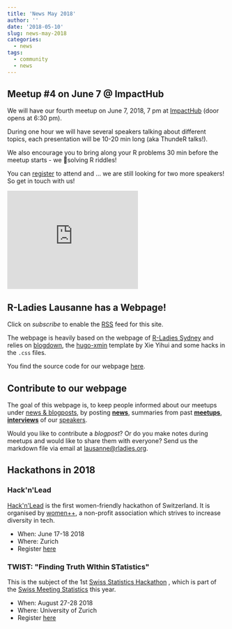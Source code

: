 ```yaml
---
title: 'News May 2018'
author: ''
date: '2018-05-10'
slug: news-may-2018
categories:
  - news
tags:
  - community
  - news
---
```


## Meetup #4 on June 7 @ ImpactHub

We will have our fourth meetup on June 7, 2018, 7 pm at [ImpactHub](https://lausanne.impacthub.net/) (door opens at 6:30 pm).

During one hour we will have several speakers talking about different topics, each presentation will be 10-20 min long (aka ThundeR talks!).

We also encourage you to bring along your R problems 30 min before the meetup starts - we :purple_heart:solving R riddles!

You can [register](https://www.meetup.com/rladies-lausanne/events/250462129/) to attend and ... we are still looking for two more speakers! So get in touch with us!

<iframe src="https://www.google.com/maps/embed?pb=!1m14!1m8!1m3!1d10980.507935008927!2d6.624115!3d46.525389!3m2!1i1024!2i768!4f13.1!3m3!1m2!1s0x0%3A0xe63af32d75408e0b!2sImpact+Hub+Lausanne!5e0!3m2!1sde!2sch!4v1525944199364" width="300" height="225" frameborder="0" style="border:0" allowfullscreen></iframe>



## R-Ladies Lausanne has a Webpage!
Click on *subscribe* to enable the [RSS](https://rladieslausanne.github.io/index.xml) feed for this site.


The webpage is heavily based on the webpage of [R-Ladies Sydney](https://rladiessydney.org/posts/contribute-a-post/) and relies on [blogdown](https://bookdown.org/yihui/blogdown/), the [hugo-xmin](https://github.com/yihui/hugo-xmin) template by Xie Yihui and some hacks in the `.css` files. 

You find the source code for our webpage [here](https://github.com/rladies/meetup-presentations_lausanne/tree/master/webpage).


## Contribute to our webpage

The goal of this webpage is, to keep people informed about our meetups under [news & blogposts](/categories/posts/), by posting  [**news**](/categories/news/), summaries from past [**meetups**](/categories/meetup/), [**interviews**](/categories/interview/) of our [speakers](/community/#speakers). <!-- and by publishing contributed [**blogposts**](/categories/blogpost/).-->

Would you like to contribute a *blogpost*? Or do you make notes during meetups and would like to share them with everyone? Send us the markdown file via email at <lausanne@rladies.org>.

## Hackathons in 2018

### Hack'n'Lead

[Hack'n'Lead](http://hackandlead.com/) is the first women-friendly hackathon of Switzerland. It is organised by [women++](https://www.womenplusplus.ch/), a non-profit association which strives to increase diversity in tech. 

- When: June 17-18 2018
- Where: Zurich
- Register [here](http://hackandlead.com/)

### TWIST: "Finding Truth WIthin STatistics"

This is the subject of the 1st [Swiss Statistics Hackathon](http://www.twist2018.ch/) , which is part of the [Swiss Meeting Statistics](https://www.statistiktage.ch/) this year. 

- When: August 27-28 2018
- Where: University of Zurich 
- Register [here](http://www.twist2018.ch/) 
